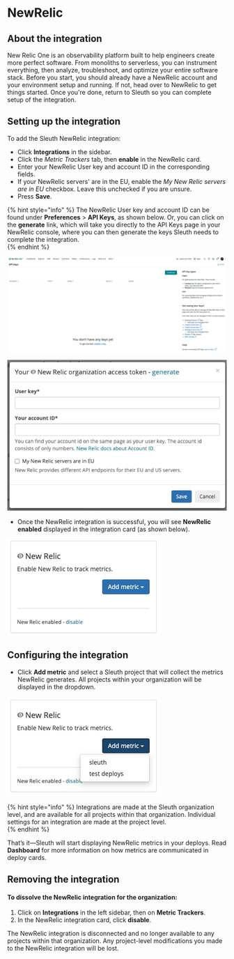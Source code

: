 # NewRelic

## About the integration

New Relic One is an observability platform built to help engineers create more perfect software. From monoliths to serverless, you can instrument everything, then analyze, troubleshoot, and optimize your entire software stack. Before you start, you should already have a NewRelic account and your environment setup and running. If not, head over to NewRelic to get things started. Once you're done, return to Sleuth so you can complete setup of the integration. 

## Setting up the integration

To add the Sleuth NewRelic integration:

* Click **Integrations** in the sidebar.
* Click the _Metric Trackers_ tab, then **enable** in the NewRelic card.
* Enter your NewRelic User key and account ID in the corresponding fields. 
* If your NewRelic servers' are in the EU, enable the _My New Relic servers are in EU_ checkbox. Leave this unchecked if you are unsure.  
* Press **Save**. 

{% hint style="info" %}
The NewRelic User key and account ID can be found under **Preferences** &gt; **API Keys**, as shown below. Or, you can click on the **generate** link, which will take you directly to the API Keys page in your NewRelic console, where you can then generate the keys Sleuth needs to complete the integration.  
{% endhint %}

![](../../../.gitbook/assets/api-keys-less-than-new-relic-one-2021-01-26-13-30-08.png)

![](../../../.gitbook/assets/integrations-sleuth-2021-01-26-13-31-09.png)

* Once the NewRelic integration is successful, you will see **NewRelic enabled** displayed in the integration card \(as shown below\). 

![](../../../.gitbook/assets/integrations-sleuth-2021-01-26-13-32-34.png)

## Configuring the integration

* Click **Add metric** and select a Sleuth project that will collect the metrics NewRelic generates. All projects within your organization will be displayed in the dropdown. 

![](../../../.gitbook/assets/integrations-sleuth-2021-01-26-13-34-10.png)

{% hint style="info" %}
Integrations are made at the Sleuth organization level, and are available for all projects within that organization. Individual settings for an integration are made at the project level.  
{% endhint %}

That’s it—Sleuth will start displaying NewRelic metrics in your deploys. Read **Dashboard** for more information on how metrics are communicated in deploy cards. 

## Removing the integration

#### To dissolve the **NewRelic** integration for the organization: 

1. Click on **Integrations** in the left sidebar, then on **Metric Trackers**. 
2. In the NewRelic integration card, click **disable**.

The NewRelic integration is disconnected and no longer available to any projects within that organization. Any project-level modifications you made to the NewRelic integration will be lost.

